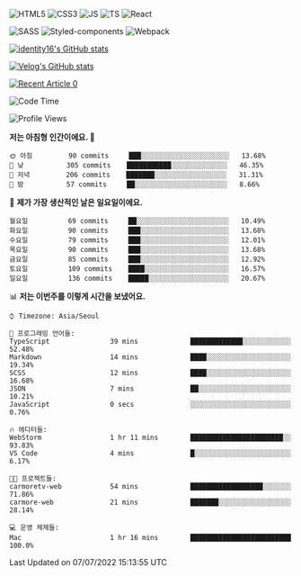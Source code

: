 ![HTML5](https://img.shields.io/badge/html5-E34F26?style=for-the-badge&logo=html5&logoColor=white)
![CSS3](https://img.shields.io/badge/css3-1572B6?style=for-the-badge&logo=css3&logoColor=white)
![JS](https://img.shields.io/badge/javascript-F7DF1E?style=for-the-badge&logo=javascript&logoColor=black)
![TS](https://img.shields.io/badge/typescript-3178C6?style=for-the-badge&logo=typescript&logoColor=white)
![React](https://img.shields.io/badge/react-61DAFB?style=for-the-badge&logo=javascript&logoColor=black)

![SASS](https://img.shields.io/badge/sass-CC6699?style=for-the-badge&logo=sass&logoColor=white)
![Styled-components](https://img.shields.io/badge/styled_components-DB7093?style=for-the-badge&logo=styled-components&logoColor=white)
![Webpack](https://img.shields.io/badge/webpack-8DD6F9?style=for-the-badge&logo=webpack&logoColor=black)

[![identity16's GitHub stats](https://github-readme-stats.vercel.app/api?username=identity16&theme=graywhite&show_icons=true)](https://github.com/anuraghazra/github-readme-stats)

[![Velog's GitHub stats](https://velog-readme-stats.vercel.app/api?name=identity16)](https://velog-readme-stats.vercel.app/api/redirect?name=identity16)

<a target="_blank" href="https://github-readme-medium-recent-article.vercel.app/medium/@identity16/0"><img src="https://github-readme-medium-recent-article.vercel.app/medium/@identity16/0" alt="Recent Article 0"></a>

<!--START_SECTION:waka-->
![Code Time](http://img.shields.io/badge/Code%20Time-0%20secs-blue)

![Profile Views](http://img.shields.io/badge/Profile%20Views-0-blue)

**저는 아침형 인간이에요. 🐤** 

```text
🌞 아침         90 commits     ███░░░░░░░░░░░░░░░░░░░░░░   13.68% 
🌆 낮　         305 commits    ███████████░░░░░░░░░░░░░░   46.35% 
🌃 저녁         206 commits    ███████░░░░░░░░░░░░░░░░░░   31.31% 
🌙 밤　         57 commits     ██░░░░░░░░░░░░░░░░░░░░░░░   8.66%

```
📅 **제가 가장 생산적인 날은 일요일이에요.** 

```text
월요일          69 commits     ██░░░░░░░░░░░░░░░░░░░░░░░   10.49% 
화요일          90 commits     ███░░░░░░░░░░░░░░░░░░░░░░   13.68% 
수요일          79 commits     ███░░░░░░░░░░░░░░░░░░░░░░   12.01% 
목요일          90 commits     ███░░░░░░░░░░░░░░░░░░░░░░   13.68% 
금요일          85 commits     ███░░░░░░░░░░░░░░░░░░░░░░   12.92% 
토요일          109 commits    ████░░░░░░░░░░░░░░░░░░░░░   16.57% 
일요일          136 commits    █████░░░░░░░░░░░░░░░░░░░░   20.67%

```


📊 **저는 이번주를 이렇게 시간을 보냈어요.** 

```text
⌚︎ Timezone: Asia/Seoul

💬 프로그래밍 언어들: 
TypeScript               39 mins             █████████████░░░░░░░░░░░░   52.48% 
Markdown                 14 mins             ████░░░░░░░░░░░░░░░░░░░░░   19.34% 
SCSS                     12 mins             ████░░░░░░░░░░░░░░░░░░░░░   16.68% 
JSON                     7 mins              ██░░░░░░░░░░░░░░░░░░░░░░░   10.21% 
JavaScript               0 secs              ░░░░░░░░░░░░░░░░░░░░░░░░░   0.76%

🔥 에디터들: 
WebStorm                 1 hr 11 mins        ███████████████████████░░   93.83% 
VS Code                  4 mins              █░░░░░░░░░░░░░░░░░░░░░░░░   6.17%

🐱‍💻 프로젝트들: 
carmoretv-web            54 mins             ██████████████████░░░░░░░   71.86% 
carmore-web              21 mins             ███████░░░░░░░░░░░░░░░░░░   28.14%

💻 운영 체제들: 
Mac                      1 hr 16 mins        █████████████████████████   100.0%

```


 Last Updated on 07/07/2022 15:13:55 UTC
<!--END_SECTION:waka-->

